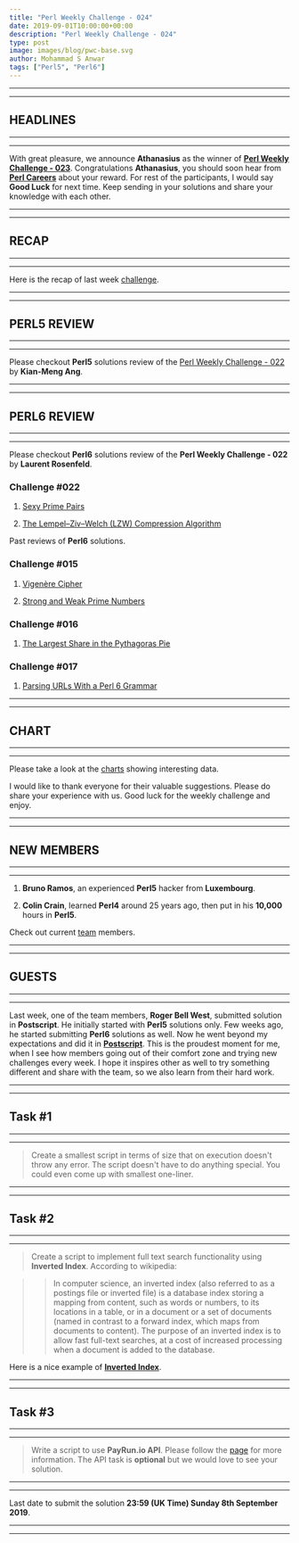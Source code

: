 ```yaml
---
title: "Perl Weekly Challenge - 024"
date: 2019-09-01T10:00:00+00:00
description: "Perl Weekly Challenge - 024"
type: post
image: images/blog/pwc-base.svg
author: Mohammad S Anwar
tags: ["Perl5", "Perl6"]
---
```

***
***

## HEADLINES

***
***

With great pleasure, we announce **Athanasius** as the winner of [**Perl Weekly Challenge - 023**](/blog/perl-weekly-challenge-023). Congratulations **Athanasius**, you should soon hear from **[Perl Careers](https://perl.careers/)** about your reward. For rest of the participants, I would say **Good Luck** for next time. Keep sending in your solutions and share your knowledge with each other.

***
***

## RECAP

***
***

Here is the recap of last week [challenge](/blog/recap-challenge-023).

***
***

## PERL5 REVIEW

***
***

Please checkout **Perl5** solutions review of the [Perl Weekly Challenge - 022](/blog/review-challenge-022) by **Kian-Meng Ang**.

***
***

## PERL6 REVIEW

***
***

Please checkout **Perl6** solutions review of the **Perl Weekly Challenge - 022** by **Laurent Rosenfeld**.

### Challenge #022

1) [Sexy Prime Pairs](https://github.com/LaurentRosenfeld/Perl-6-Miscellaneous/blob/master/Challenges-in-Perl6/Sexy-primes-pairs.md)

2) [The Lempel–Ziv–Welch (LZW) Compression Algorithm](https://github.com/LaurentRosenfeld/Perl-6-Miscellaneous/blob/master/Challenges-in-Perl6/Compression-algorithm.md)

Past reviews of **Perl6** solutions.

### Challenge #015

1) [Vigenère Cipher](https://github.com/LaurentRosenfeld/Perl-6-Miscellaneous/blob/master/Challenges-in-Perl6/Vigenere-cypher.md)

2) [Strong and Weak Prime Numbers](https://github.com/LaurentRosenfeld/Perl-6-Miscellaneous/blob/master/Challenges-in-Perl6/Strong-and-weak-primes.md)

### Challenge #016

1) [The Largest Share in the Pythagoras Pie](https://github.com/LaurentRosenfeld/Perl-6-Miscellaneous/blob/master/Challenges-in-Perl6/Pytagoras-Pie.md)

### Challenge #017

1) [Parsing URLs With a Perl 6 Grammar](https://github.com/LaurentRosenfeld/Perl-6-Miscellaneous/blob/master/Challenges-in-Perl6/Parsing-URL.md)

***
***

## CHART

***
***

Please take a look at the [charts](/chart) showing interesting data.

I would like to thank everyone for their valuable suggestions. Please do share your experience with us. Good luck for the weekly challenge and enjoy.

***
***

## NEW MEMBERS

***
***

1) **Bruno Ramos**, an experienced **Perl5** hacker from **Luxembourg**.

2) **Colin Crain**, learned **Perl4** around 25 years ago, then put in his **10,000** hours in **Perl5**.

Check out current [team](/team) members.

***
***

## GUESTS

***
***

Last week, one of the team members, **Roger Bell West**, submitted solution in **Postscript**. He initially started with **Perl5** solutions only. Few weeks ago, he started submitting **Perl6** solutions as well. Now he went beyond my expectations and did it in [**Postscript**](https://github.com/manwar/perlweeklychallenge-club/tree/master/challenge-023/roger-bell-west/postscript). This is the proudest moment for me, when I see how members going out of their comfort zone and trying new challenges every week. I hope it inspires other as well to try something different and share with the team, so we also learn from their hard work.

***
***

## Task #1

***
***

> Create a smallest script in terms of size that on execution doesn't throw any error. The script doesn't have to do anything special. You could even come up with smallest one-liner.

***
***

## Task #2

***
***

> Create a script to implement full text search functionality using **Inverted Index**. According to wikipedia:

>> In computer science, an inverted index (also referred to as a postings file or inverted file) is a database index storing a mapping from content, such as words or numbers, to its locations in a table, or in a document or a set of documents (named in contrast to a forward index, which maps from documents to content). The purpose of an inverted index is to allow fast full-text searches, at a cost of increased processing when a document is added to the database.

Here is a nice example of [**Inverted Index**](https://en.wikipedia.org/wiki/Search_engine_indexing#Inverted_indices).

***
***

## Task #3

***
***

> Write a script to use **PayRun.io API**. Please follow the [page](https://developer.test.payrun.io/docs/home/index.html) for more information. The API task is **optional** but we would love to see your solution.

***
***

Last date to submit the solution **23:59 (UK Time) Sunday 8th September 2019**.

***
***
